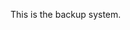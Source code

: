 This is the backup system.

<!---
caityyy/caityyy is a ✨ special ✨ repository because its `README.md` (this file) appears on your GitHub profile.
You can click the Preview link to take a look at your changes.
--->

